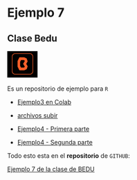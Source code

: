 # Ejemplo 7

## Clase Bedu

![](Captura.PNG)

Es un repositorio de ejemplo para `R`

-   [Ejemplo3 en Colab](https://colab.research.google.com/github/caballeroarturo/Ejemplo7/blob/main/Ejemplo_03.ipynb "Ejemplo3 en Colab")

-   [archivos subir](https://caballeroarturo.github.io/Ejemplo7/archivosubir "archivos subir")

-   [Ejemplo4 - Primera parte](https://caballeroarturo.github.io/Ejemplo7/Ejemplo4_1.html)

-   [Ejemplo4 - Segunda parte](https://caballeroarturo.github.io/Ejemplo7/Ejemplo4_2.html)

Todo esto esta en el **repositorio** de `GITHUB`:

[Ejemplo 7 de la clase de BEDU](https://github.com/caballeroarturo/Ejemplo7)
